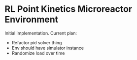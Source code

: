 # RL Point Kinetics Microreactor Environment

Initial implementation. Current plan:
- Refactor pid solver thing
- Env should have simulator instance
- Randomize load over time